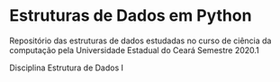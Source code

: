 # Estruturas de Dados em Python
Repositório das estruturas de dados estudadas no curso de ciência da computação pela Universidade Estadual do Ceará
Semestre 2020.1

Disciplina Estrutura de Dados I
